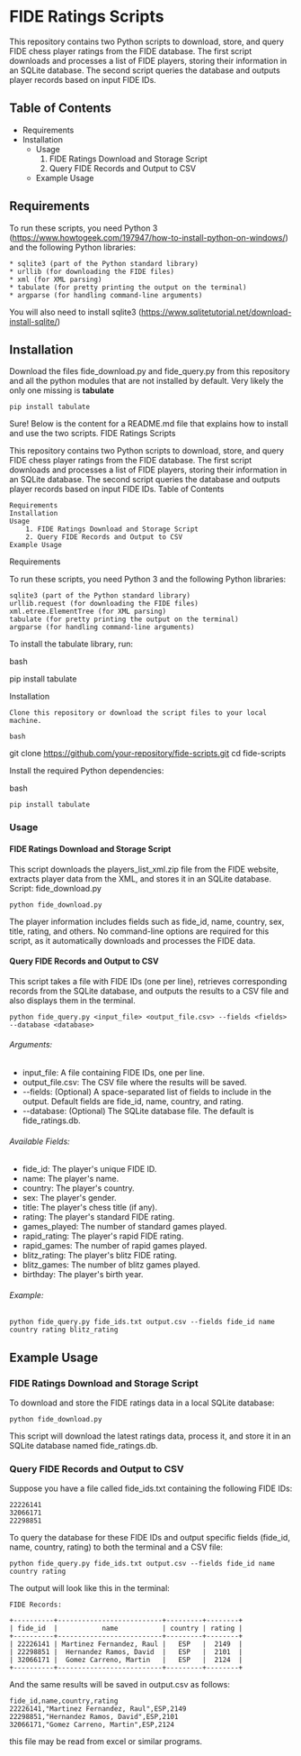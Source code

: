 # FIDE Ratings Scripts

This repository contains two Python scripts to download, store, and query FIDE chess player ratings from the FIDE database. The first script downloads and processes a list of FIDE players, storing their information in an SQLite database. The second script queries the database and outputs player records based on input FIDE IDs.

## Table of Contents

* Requirements
* Installation
  * Usage
    1. FIDE Ratings Download and Storage Script
    1. Query FIDE Records and Output to CSV
  * Example Usage
 
## Requirements

To run these scripts, you need Python 3 (https://www.howtogeek.com/197947/how-to-install-python-on-windows/) and the following Python libraries:

    * sqlite3 (part of the Python standard library)
    * urllib (for downloading the FIDE files)
    * xml (for XML parsing)
    * tabulate (for pretty printing the output on the terminal)
    * argparse (for handling command-line arguments)

You will also need to install sqlite3 (https://www.sqlitetutorial.net/download-install-sqlite/)


## Installation
Download the files fide_download.py and fide_query.py from this repository and all the python modules that are not installed by default. Very likely the only one missing is __tabulate__

```
pip install tabulate
```
Sure! Below is the content for a README.md file that explains how to install and use the two scripts.
FIDE Ratings Scripts

This repository contains two Python scripts to download, store, and query FIDE chess player ratings from the FIDE database. The first script downloads and processes a list of FIDE players, storing their information in an SQLite database. The second script queries the database and outputs player records based on input FIDE IDs.
Table of Contents

    Requirements
    Installation
    Usage
        1. FIDE Ratings Download and Storage Script
        2. Query FIDE Records and Output to CSV
    Example Usage

Requirements

To run these scripts, you need Python 3 and the following Python libraries:

    sqlite3 (part of the Python standard library)
    urllib.request (for downloading the FIDE files)
    xml.etree.ElementTree (for XML parsing)
    tabulate (for pretty printing the output on the terminal)
    argparse (for handling command-line arguments)

To install the tabulate library, run:

bash

pip install tabulate

Installation

    Clone this repository or download the script files to your local machine.

    bash

git clone https://github.com/your-repository/fide-scripts.git
cd fide-scripts

Install the required Python dependencies:

bash

    pip install tabulate

### Usage

#### FIDE Ratings Download and Storage Script

This script downloads the players_list_xml.zip file from the FIDE website, extracts player data from the XML, and stores it in an SQLite database.
Script: fide_download.py

```
python fide_download.py
```

The player information includes fields such as fide_id, name, country, sex, title, rating, and others.
No command-line options are required for this script, as it automatically downloads and processes the FIDE data.

#### Query FIDE Records and Output to CSV

This script takes a file with FIDE IDs (one per line), retrieves corresponding records from the SQLite database, and outputs the results to a CSV file and also displays them in the terminal.

```
python fide_query.py <input_file> <output_file.csv> --fields <fields> --database <database>
```

###### Arguments:

*    input_file: A file containing FIDE IDs, one per line.
*    output_file.csv: The CSV file where the results will be saved.
*    --fields: (Optional) A space-separated list of fields to include in the output. Default fields are fide_id, name, country, and rating.
*    --database: (Optional) The SQLite database file. The default is fide_ratings.db.

###### Available Fields:

*    fide_id: The player's unique FIDE ID.
*    name: The player's name.
*    country: The player's country.
*    sex: The player's gender.
*    title: The player's chess title (if any).
*    rating: The player's standard FIDE rating.
*    games_played: The number of standard games played.
*    rapid_rating: The player's rapid FIDE rating.
*    rapid_games: The number of rapid games played.
*    blitz_rating: The player's blitz FIDE rating.
*    blitz_games: The number of blitz games played.
*    birthday: The player's birth year.

###### Example:

```
python fide_query.py fide_ids.txt output.csv --fields fide_id name country rating blitz_rating
```

## Example Usage

### FIDE Ratings Download and Storage Script

To download and store the FIDE ratings data in a local SQLite database:

```
python fide_download.py
```

This script will download the latest ratings data, process it, and store it in an SQLite database named fide_ratings.db.

### Query FIDE Records and Output to CSV

Suppose you have a file called fide_ids.txt containing the following FIDE IDs:

```
22226141
32066171
22298851
```

To query the database for these FIDE IDs and output specific fields (fide_id, name, country, rating) to both the terminal and a CSV file:

```
python fide_query.py fide_ids.txt output.csv --fields fide_id name country rating
```

The output will look like this in the terminal:


```
FIDE Records:

+----------+--------------------------+---------+--------+
| fide_id  |           name           | country | rating |
+----------+--------------------------+---------+--------+
| 22226141 | Martinez Fernandez, Raul |   ESP   |  2149  |
| 22298851 |  Hernandez Ramos, David  |   ESP   |  2101  |
| 32066171 |  Gomez Carreno, Martin   |   ESP   |  2124  |
+----------+--------------------------+---------+--------+
```


And the same results will be saved in output.csv as follows:

```
fide_id,name,country,rating
22226141,"Martinez Fernandez, Raul",ESP,2149
22298851,"Hernandez Ramos, David",ESP,2101
32066171,"Gomez Carreno, Martin",ESP,2124
```

this file may be read from excel or similar programs.

